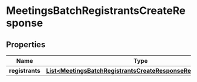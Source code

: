 

# MeetingsBatchRegistrantsCreateResponse


## Properties

| Name | Type | Description | Notes |
|------------ | ------------- | ------------- | -------------|
|**registrants** | [**List&lt;MeetingsBatchRegistrantsCreateResponseRegistrantsInner&gt;**](MeetingsBatchRegistrantsCreateResponseRegistrantsInner.md) |  |  [optional] |



